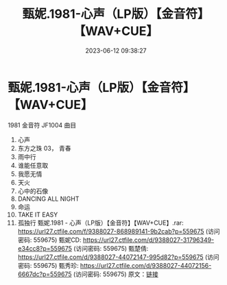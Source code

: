 ﻿---
title: 甄妮.1981-心声（LP版）【金音符】【WAV+CUE】
date: 2023-06-12 09:38:27
categories: WAV车载音乐、镜像
tags: 华语中文
---
# 甄妮.1981-心声（LP版）【金音符】【WAV+CUE】

1981 金音符 JF1004
曲目
01. 心声
02. 东方之珠
03， 青春
04. 雨中行
05. 谁能任意取
06. 我愿无情
07. 天火
08. 心中的石像
09. DANCING ALL NIGHT
10. 命运
11. TAKE IT EASY
12. 孤独行
甄妮.1981 - 心声（LP版）【金音符】【WAV+CUE】.rar: https://url27.ctfile.com/f/9388027-868989141-9b2cab?p=559675
(访问密码: 559675)
甄妮CD: https://url27.ctfile.com/d/9388027-31796349-e34cc8?p=559675
(访问密码: 559675)
甄楚倩: https://url27.ctfile.com/d/9388027-44072147-995d82?p=559675
(访问密码: 559675)
甄秀珍: https://url27.ctfile.com/d/9388027-44072156-6667dc?p=559675
(访问密码: 559675)
原文：[链接](https://blog.sina.com.cn/s/blog_1647c7e76010312aw.html)